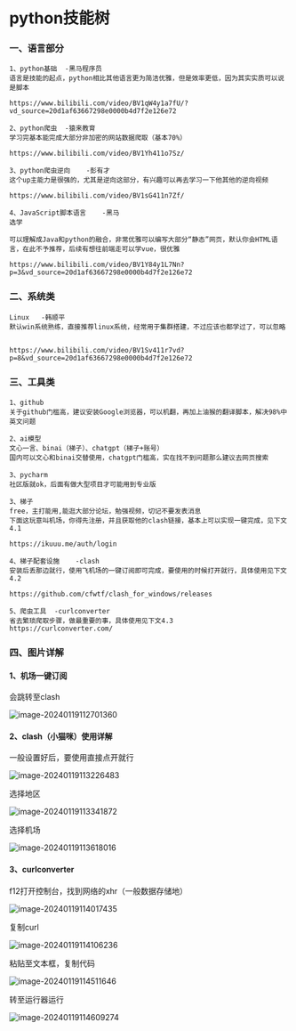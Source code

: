 # python技能树



### 一、语言部分

```
1、python基础	-黑马程序员
语言是技能的起点，python相比其他语言更为简洁优雅，但是效率更低，因为其实实质可以说是脚本

https://www.bilibili.com/video/BV1qW4y1a7fU/?vd_source=20d1af63667298e0000b4d7f2e126e72

2、python爬虫	-猿来教育
学习完基本能完成大部分非加密的网站数据爬取（基本70%）

https://www.bilibili.com/video/BV1Yh411o7Sz/

3、python爬虫逆向	-彭有才
这个up主能力是很强的，尤其是逆向这部分，有兴趣可以再去学习一下他其他的逆向视频

https://www.bilibili.com/video/BV1sG411n7Zf/

4、JavaScript脚本语言	-黑马
选学

可以理解成Java和python的融合，非常优雅可以编写大部分“静态”网页，默认你会HTML语言，在此不予推荐，后续有想往前端走可以学vue，很优雅

https://www.bilibili.com/video/BV1Y84y1L7Nn?p=3&vd_source=20d1af63667298e0000b4d7f2e126e72
```



### 二、系统类

```
Linux	-韩顺平
默认win系统熟练，直接推荐linux系统，经常用于集群搭建，不过应该也都学过了，可以忽略


https://www.bilibili.com/video/BV1Sv411r7vd?p=8&vd_source=20d1af63667298e0000b4d7f2e126e72
```



### 三、工具类

```
1、github
关于github门槛高，建议安装Google浏览器，可以机翻，再加上油猴的翻译脚本，解决98%中英文问题

2、ai模型
文心一言、binai（梯子）、chatgpt（梯子+账号）
国内可以文心和binai交替使用，chatgpt门槛高，实在找不到问题那么建议去网页搜索

3、pycharm
社区版就ok，后面有做大型项目才可能用到专业版

3、梯子
free，主打能用,能逛大部分论坛，勉强视频，切记不要发表消息
下面这玩意叫机场，你得先注册，并且获取他的clash链接，基本上可以实现一键完成，见下文4.1

https://ikuuu.me/auth/login	

4、梯子配套设施	-clash
安装后丢那边就行，使用飞机场的一键订阅即可完成，要使用的时候打开就行，具体使用见下文4.2

https://github.com/cfwtf/clash_for_windows/releases

5、爬虫工具	-curlconverter
省去繁琐爬取步骤，做最重要的事，具体使用见下文4.3
https://curlconverter.com/
```





### 四、图片详解

#### 1、机场一键订阅

会跳转至clash

![image-20240119112701360](C:\Users\98680\Desktop\学习笔记\学习路线\img\image-20240119112701360.png)





#### 2、clash（小猫咪）使用详解

一般设置好后，要使用直接点开就行

![image-20240119113226483](C:\Users\98680\Desktop\学习笔记\学习路线\img\image-20240119113226483.png)



选择地区

![image-20240119113341872](C:\Users\98680\Desktop\学习笔记\学习路线\img\image-20240119113341872.png)



选择机场

![image-20240119113618016](C:\Users\98680\Desktop\学习笔记\学习路线\img\image-20240119113618016.png)



#### 3、curlconverter

f12打开控制台，找到网络的xhr（一般数据存储地）

![image-20240119114017435](C:\Users\98680\Desktop\学习笔记\学习路线\img\image-20240119114017435.png)





复制curl

![image-20240119114106236](C:\Users\98680\Desktop\学习笔记\学习路线\img\image-20240119114106236.png)



粘贴至文本框，复制代码

![image-20240119114511646](C:\Users\98680\Desktop\学习笔记\学习路线\img\image-20240119114511646.png)



转至运行器运行

![image-20240119114609274](C:\Users\98680\Desktop\学习笔记\学习路线\img\image-20240119114609274.png)

